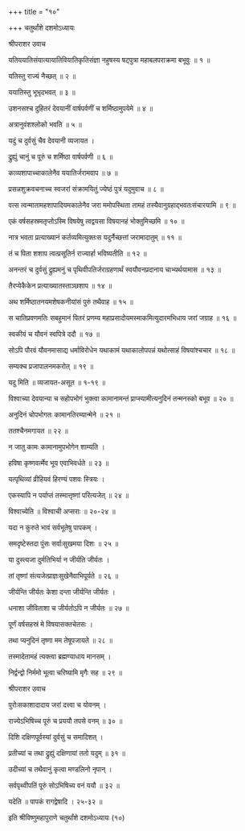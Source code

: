 +++
title = "१०"

+++
चतुर्थांशे दशमोऽध्यायः

श्रीपराशर उवाच

यतिययातिसंयात्यायातिवियातिकृतिसंज्ञा नहुषस्य षट्पुत्रा महाबलपराक्रमा बभूवुः ॥ १ ॥

यतिस्तु राज्यं नैच्छत् ॥ २ ॥

ययातिस्तु भूभृदभवत् ॥ ३ ॥

उशनसश्च दुहितरं देवयानीं वार्षपर्वणीं च शर्मिष्ठामुपयेमे ॥ ४ ॥

अत्रानुवंशश्लोको भवति ॥ ५ ॥

यदुं च दुर्वसुं चैव देवयानी व्यजायत ।

द्रुह्युं चानुं च पूरुं च शर्मिष्ठा वार्षपर्वणी ॥ ६ ॥

काव्यशापाच्चाकालेनैव ययातिर्जरामवाप ॥ ७ ॥

प्रसन्नशुक्रवचनाच्च स्वजरां संक्रामयितुं ज्येष्ठं पुत्रं यदुमुवाच ॥ ८ ॥

वत्स त्वन्मातामहशापादियमकालेनैव जरा ममोपस्थिता तामहं तस्यैवानुग्रहाद्भवतःसंचारयामि ॥ ९ ॥

एकं वर्षसहस्रमतृप्तोऽस्मि विषयेषु त्वद्वयसा विषयानहं भोक्तुमिच्छमि ॥ १० ॥

नात्र भवता प्रत्याख्यानं कर्तव्यमित्युक्तःस यदुर्नैच्छत्तां जरामादातुम्
॥ ११ ॥

तं च पिता शशाप त्वत्प्रसूतिर्न राज्यार्हा भविष्यतीति ॥ १२ ॥

अनन्तरं च दुर्वसुं द्रुह्यमनुं च पृथिवीपतिर्जराग्रहणार्थं स्वयौवनप्रदानाय चाभ्यर्थयामास ॥ १३ ॥

तैरप्येकैकेन प्रत्याख्यातस्ताञ्छशाप ॥ १४ ॥

अथ शर्मिष्ठातनयमशेषकनीयांसं पुरुं तथैवाह ॥ १५ ॥

स चातिप्रवणमतिः सबहुमानं पितरं प्रणम्य महाप्रसादोयमस्माकमित्युदारमभिधाय जरां जग्राह ॥ १६ ॥

स्वकीयं च यौवनं स्वपित्रे ददौ ॥ १७ ॥

सोऽपि पौरवं यौवनमासाद्य धर्माविरोधेन यथाकामं यथाकालोपपन्नं यथोत्साहं विषयांश्चचार ॥ १८ ॥

सम्यक्च प्रजापालनमकरोत् ॥ १९ ॥

यदु मिति ॥ व्यजायत-असूत ॥ १-१९ ॥

विश्वाच्या देवयान्या च सहोपभोगं भुक्त्वा कामानामन्तं प्राप्स्यामीत्यनुदिनं तन्मनस्को बभूव ॥ २० ॥

अनुदिनं चोपभोगतः कामानतिरम्यान्मेने ॥ २१ ॥

ततश्चैनमगायत ॥ २२ ॥

न जातु कामः कामानामुपभोगेन शाम्यति ।

हविषा कृष्णवर्त्मेव भूय एवाभिवर्धते ॥ २३ ॥

यत्पृथिव्यां व्रीहियवं हिरण्यं पशवः स्त्रियः ।

एकस्यापि न पर्याप्तं तस्मात्तृष्णां परित्यजेत् ॥ २४ ॥

विश्वाच्येति ॥ विश्वाची अप्सराः ॥ २०-२४ ॥

यदा न कुरुते भावं सर्वभूतेषु पापकम् ।

समदृष्टेस्तदा पुंसः सर्वाःसुखमया दिशः ॥ २५ ॥

या दुस्त्यजा दुर्मतिभिर्या न जीर्यति जीर्यतः ।

तां तृष्णां संत्यजेत्प्राज्ञःसुखेनैवाभिपूर्यते ॥ २६ ॥

जीर्यन्ति जीर्यतः केशा दन्ता जीर्यन्ति जीर्यतः ।

धनाशा जीविताशा च जीर्यतोऽपि न जीर्यतः ॥ २७ ॥

पूर्णं वर्षसहस्रं मे विषयासक्तचेतसः ।

तथा प्यनुदिनं तृष्णा मम तेषूपजायते ॥ २८ ॥

तस्मादेतामहं त्यक्त्वा ब्रह्मण्याधाय मानसम् ।

निर्द्वन्द्वो निर्ममो भूत्वा चरिष्यामि मृगैः सह ॥ २९ ॥

श्रीपराशर उवाच

पुरोःसकाशादादाय जरां दत्त्वा च योवनम् ।

राज्येऽभिषिच्च पूरुं च प्रययौ तपसे वनम् ॥ ३० ॥

दिशि दक्षिणपूर्वस्यां दुर्वसुं च समादिशत् ।

प्रतीच्यां च तथा द्रुह्युं दक्षिणायां ततो यदुम् ॥ ३१ ॥

उदीच्यां च तथैवानुं कृत्वा मण्डलिनो नृपान् ।

सर्वपृथ्वीपतिं पूरुं सोऽभिषिच्य वनं ययौ ॥ ३२ ॥

यदेति ॥ पापकं रागद्वेषादि । २५-३२ ॥

इति श्रीविष्णुमहापुराणे चतुर्थांशे दशमोऽध्यायः (१०)
